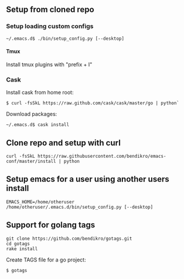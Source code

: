 ## Setup from cloned repo


### Setup loading custom configs

```
~/.emacs.d$ ./bin/setup_config.py [--desktop]
```

#### Tmux

Install tmux plugins with "prefix + I"

### Cask

Install cask from home root:
```
$ curl -fsSkL https://raw.github.com/cask/cask/master/go | python`
```

Download packages:
```
~/.emacs.d$ cask install
```

## Clone repo and setup with curl

```
curl -fsSkL https://raw.githubusercontent.com/bendikro/emacs-conf/master/install | python
```

## Setup emacs for a user using another users install

```
EMACS_HOME=/home/otheruser /home/otheruser/.emacs.d/bin/setup_config.py [--desktop]
```

## Support for golang tags

```
git clone https://github.com/bendikro/gotags.git
cd gotags
rake install
```

Create TAGS file for a go project:
```
$ gotags
```
